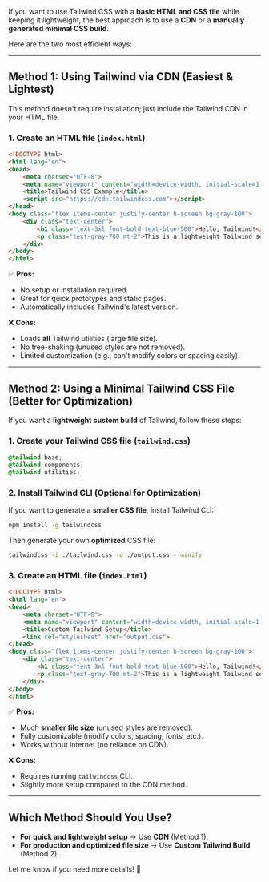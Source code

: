 If you want to use Tailwind CSS with a **basic HTML and CSS file** while keeping it lightweight, the best approach is to use a **CDN** or a **manually generated minimal CSS build**.  

Here are the two most efficient ways:  

---

## **Method 1: Using Tailwind via CDN (Easiest & Lightest)**
This method doesn't require installation; just include the Tailwind CDN in your HTML file.

### **1. Create an HTML file (`index.html`)**
```html
<!DOCTYPE html>
<html lang="en">
<head>
    <meta charset="UTF-8">
    <meta name="viewport" content="width=device-width, initial-scale=1.0">
    <title>Tailwind CSS Example</title>
    <script src="https://cdn.tailwindcss.com"></script>
</head>
<body class="flex items-center justify-center h-screen bg-gray-100">
    <div class="text-center">
        <h1 class="text-3xl font-bold text-blue-500">Hello, Tailwind!</h1>
        <p class="text-gray-700 mt-2">This is a lightweight Tailwind setup.</p>
    </div>
</body>
</html>
```

✅ **Pros:**  
- No setup or installation required.  
- Great for quick prototypes and static pages.  
- Automatically includes Tailwind's latest version.  

❌ **Cons:**  
- Loads **all** Tailwind utilities (large file size).  
- No tree-shaking (unused styles are not removed).  
- Limited customization (e.g., can't modify colors or spacing easily).  

---

## **Method 2: Using a Minimal Tailwind CSS File (Better for Optimization)**
If you want a **lightweight custom build** of Tailwind, follow these steps:  

### **1. Create your Tailwind CSS file (`tailwind.css`)**
```css
@tailwind base;
@tailwind components;
@tailwind utilities;
```

### **2. Install Tailwind CLI (Optional for Optimization)**
If you want to generate a **smaller CSS file**, install Tailwind CLI:  
```sh
npm install -g tailwindcss
```

Then generate your own **optimized** CSS file:  
```sh
tailwindcss -i ./tailwind.css -o ./output.css --minify
```

### **3. Create an HTML file (`index.html`)**
```html
<!DOCTYPE html>
<html lang="en">
<head>
    <meta charset="UTF-8">
    <meta name="viewport" content="width=device-width, initial-scale=1.0">
    <title>Custom Tailwind Setup</title>
    <link rel="stylesheet" href="output.css">
</head>
<body class="flex items-center justify-center h-screen bg-gray-100">
    <div class="text-center">
        <h1 class="text-3xl font-bold text-blue-500">Hello, Tailwind!</h1>
        <p class="text-gray-700 mt-2">This is a lightweight Tailwind setup.</p>
    </div>
</body>
</html>
```

✅ **Pros:**  
- Much **smaller file size** (unused styles are removed).  
- Fully customizable (modify colors, spacing, fonts, etc.).  
- Works without internet (no reliance on CDN).  

❌ **Cons:**  
- Requires running `tailwindcss` CLI.  
- Slightly more setup compared to the CDN method.  

---

## **Which Method Should You Use?**
- **For quick and lightweight setup** → Use **CDN** (Method 1).  
- **For production and optimized file size** → Use **Custom Tailwind Build** (Method 2).  

Let me know if you need more details! 🚀